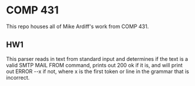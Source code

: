 # COMP 431
This repo houses all of Mike Ardiff's work from COMP 431.
## HW1
This parser reads in text from standard input and determines if the 
text is a valid SMTP MAIL FROM command, prints out 200 ok if it is,
and will print out ERROR --x if not, where x is the first token or line
in the grammar that is incorrect.


